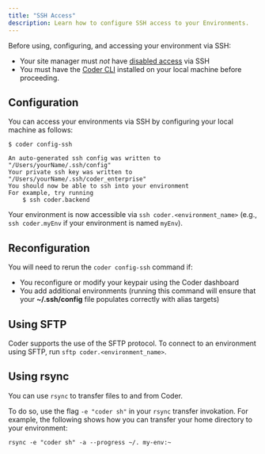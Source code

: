 ```yaml
---
title: "SSH Access"
description: Learn how to configure SSH access to your Environments.
---
```


Before using, configuring, and accessing your environment via SSH:

- Your site manager must _not_ have
  [disabled access](../admin/environment-management/ssh-access.md) via SSH
- You must have the [Coder CLI](../cli/index.md) installed on your local machine
  before proceeding.

## Configuration

You can access your environments via SSH by configuring your local machine as
follows:

```console
$ coder config-ssh

An auto-generated ssh config was written to "/Users/yourName/.ssh/config"
Your private ssh key was written to "/Users/yourName/.ssh/coder_enterprise"
You should now be able to ssh into your environment
For example, try running
    $ ssh coder.backend
```

Your environment is now accessible via `ssh coder.<environment_name>` (e.g.,
`ssh coder.myEnv` if your environment is named `myEnv`).

## Reconfiguration

You will need to rerun the `coder config-ssh` command if:

- You reconfigure or modify your keypair using the Coder dashboard
- You add additional environments (running this command will ensure that your
  **~/.ssh/config** file populates correctly with alias targets)

## Using SFTP

Coder supports the use of the SFTP protocol. To connect to an environment using
SFTP, run `sftp coder.<environment_name>`.

## Using rsync

You can use `rsync` to transfer files to and from Coder.

To do so, use the flag `-e "coder sh"` in your `rsync` transfer invokation. For
example, the following shows how you can transfer your home directory to your
environment:

```console
rsync -e "coder sh" -a --progress ~/. my-env:~
```
